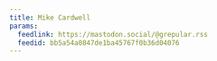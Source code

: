 ```yaml
---
title: Mike Cardwell
params:
  feedlink: https://mastodon.social/@grepular.rss
  feedid: bb5a54a0847de1ba45767f0b36d04076
---
```


